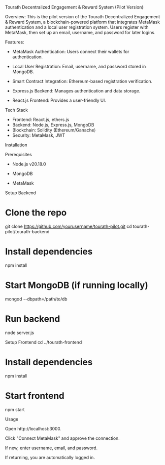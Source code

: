 Tourath Decentralized Engagement & Reward System (Pilot Version)

Overview:
This is the pilot version of the Tourath Decentralized Engagement & Reward System, a blockchain-powered platform that integrates MetaMask authentication and a local user registration system. Users register with MetaMask, then set up an email, username, and password for later logins.

Features:

- MetaMask Authentication: Users connect their wallets for authentication.

- Local User Registration: Email, username, and password stored in MongoDB.

- Smart Contract Integration: Ethereum-based registration verification.

- Express.js Backend: Manages authentication and data storage.

- React.js Frontend: Provides a user-friendly UI.

Tech Stack

- Frontend: React.js, ethers.js
- Backend: Node.js, Express.js, MongoDB
- Blockchain: Solidity (Ethereum/Ganache)
- Security: MetaMask, JWT

Installation

Prerequisites

- Node.js v20.18.0

- MongoDB

- MetaMask

Setup Backend

# Clone the repo

git clone https://github.com/yourusername/tourath-pilot.git
cd tourath-pilot/tourath-backend

# Install dependencies

npm install

# Start MongoDB (if running locally)

mongod --dbpath=/path/to/db

# Run backend

node server.js

Setup Frontend
cd ../tourath-frontend

# Install dependencies

npm install

# Start frontend

npm start

Usage

Open http://localhost:3000.

Click "Connect MetaMask" and approve the connection.

If new, enter username, email, and password.

If returning, you are automatically logged in.
